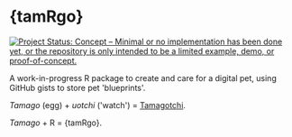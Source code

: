 
# {tamRgo}

<!-- badges: start -->
[![Project Status: Concept – Minimal or no implementation has been done yet, or the repository is only intended to be a limited example, demo, or proof-of-concept.](https://www.repostatus.org/badges/latest/concept.svg)](https://www.repostatus.org/#concept)
<!-- badges: end -->

A work-in-progress R package to create and care for a digital pet, using GitHub gists to store pet 'blueprints'.

_Tamago_ (egg) + _uotchi_ ('watch') = [Tamagotchi](https://en.wikipedia.org/wiki/Tamagotchi).

_Tamago_ + R = {tamRgo}.
